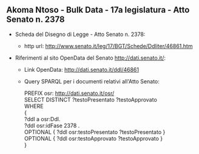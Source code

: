 ## Akoma Ntoso - Bulk Data - 17a legislatura - Atto Senato n. 2378 ##

* Scheda del Disegno di Legge - Atto Senato n. 2378:
	* http url: http://www.senato.it/leg/17/BGT/Schede/Ddliter/46861.htm

* Riferimenti al sito OpenData del Senato http://dati.senato.it/:
	* Link OpenData: http://dati.senato.it/ddl/46861
	* Query SPARQL per i documenti relativi all'Atto Senato:

        PREFIX osr: <http://dati.senato.it/osr/>  
		SELECT DISTINCT ?testoPresentato ?testoApprovato  
		WHERE  
		{  
		    ?ddl a osr:Ddl.  
		    ?ddl osr:idFase 2378 .  
		    OPTIONAL { ?ddl osr:testoPresentato ?testoPresentato }  
		    OPTIONAL { ?ddl osr:testoApprovato ?testoApprovato }  
		}
		